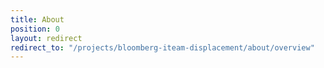 ```yaml
---
title: About
position: 0
layout: redirect
redirect_to: "/projects/bloomberg-iteam-displacement/about/overview"
---
```


